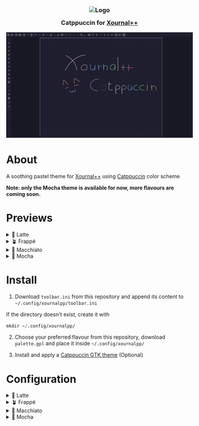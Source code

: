<h3 align="center">
<img src="https://raw.githubusercontent.com/catppuccin/catppuccin/main/assets/logos/exports/1544x1544_circle.png" width="100" alt="Logo"/><br/>
<img src="https://raw.githubusercontent.com/catppuccin/catppuccin/main/assets/misc/transparent.png" height="30" width="0px"/>
  Catppuccin for <a href="https://xournalpp.github.io/">Xournal++</a>
<img src="https://raw.githubusercontent.com/catppuccin/catppuccin/main/assets/misc/transparent.png" height="30" width="0px"/>
</h3>

<p align="center">
<img src="assets/screenshots/preview.png"/>
</p>

# About
A soothing pastel theme for <a href="https://xournalpp.github.io/">Xournal++</a> using <a href=https://github.com/catppuccin/catppuccin#-palette>Catppuccin</a> color scheme

**Note: only the Mocha theme is available for now, more flavours are coming soon.**

# Previews

<details>
<summary>🌻 Latte</summary>
work in progress
</details>
<details>
<summary>🪴 Frappé</summary>
work in progress
</details>
<details>
<summary>🌺 Macchiato</summary>
work in progress
</details>
<details>
<summary>🌿 Mocha</summary>
<img src="assets/screenshots/mocha.png"/>
</details>

# Install
1. Download `toolbar.ini` from this repository and append its content to `~/.config/xournalpp/toolbar.ini`

If the directory doesn't exist, create it with
``` lisp
mkdir ~/.config/xournalpp/
```
2. Choose your preferred flavour from this repository, download `palette.gpl` and place it inside `~/.config/xournalpp/`

3. Install and apply a <a href=https://github.com/catppuccin/gtk>Catppuccin GTK theme</a> (Optional)

# Configuration
<details>
<summary>🌻 Latte</summary>
work in progress
</details>
<details>
<summary>🪴 Frappé</summary>
work in progress
</details>
<details>
<summary>🌺 Macchiato</summary>
work in progress
</details>
<details>
<summary>🌿 Mocha</summary>

1. Enable the toolbar from the Menubar

``` lisp
View -> Toolbars -> Catppuccin 
```

2. Open the preferences menu from the Menubar

``` lisp
Edit -> Preferences
```

3. Navigate to the `View` tab and change the following settings:
    - Show Menubar on startup: `Disabled` (Optional)
    - Border color for current page and other selections: `#B4BEFE`
    - Background color between pages: `#181825`
    - Selection Color(Text, Stroke Selection etc.): `#89b4fa`
    - Icon theme: `Lucide`
    - Dark theme: `Enabled`

4. Optional steps for more consistency:
    - Close the sidebar

<img src=assets/screenshots/mocha_config.png>
</details>




